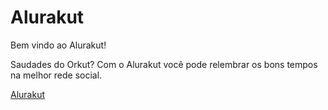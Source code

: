 # Alurakut

Bem vindo ao Alurakut!

Saudades do Orkut? Com o Alurakut você pode relembrar os bons tempos na melhor rede social.

<!-- ![](IMAGEM) -->

[Alurakut](https://alurakut-pedromarcondes.vercel.app/login)